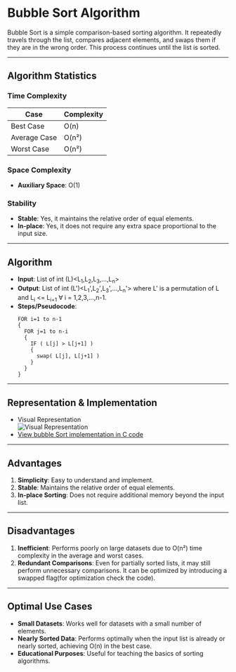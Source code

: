 # Bubble Sort Algorithm

Bubble Sort is a simple comparison-based sorting algorithm. It repeatedly travels through the list, compares adjacent elements, and swaps them if they are in the wrong order. This process continues until the list is sorted.

---

## **Algorithm Statistics**

### **Time Complexity**
| Case          | Complexity |
|---------------|------------|
| Best Case     | O(n)       |
| Average Case  | O(n²)      |
| Worst Case    | O(n²)      |

### **Space Complexity**
- **Auxiliary Space**: O(1)

### **Stability**
- **Stable**: Yes, it maintains the relative order of equal elements.
- **In-place**: Yes, it does not require any extra space proportional to the input size.

---

## **Algorithm**
- **Input**: List of int (L)<L<sub>1</sub>,L<sub>2</sub>,L<sub>3</sub>,...,L<sub>n</sub>>
- **Output**:  List of int (L')<L<sub>1</sub>',L<sub>2</sub>',L<sub>3</sub>',...,L<sub>n</sub>'> where L' is a permutation of L and L<sub>i</sub> <= L<sub>i+1</sub> ∀ i = 1,2,3,...,n-1.
- **Steps/Pseudocode**:
  ```text
  FOR i=1 to n-1
  {
    FOR j=1 to n-i
    {
      IF ( L[j] > L[j+1] )
      {
        swap( L[j], L[j+1] )
      }
    }
  }
  ```
---

## **Representation & Implementation**
  - Visual Representation<br />![Visual Representation](https://i.pinimg.com/originals/92/b0/34/92b034385c440e08bc8551c97df0a2e3.gif)<br />
  - [View bubble Sort implementation in C code](./BubbleSort.c)

---

## **Advantages**
1. **Simplicity**: Easy to understand and implement.
2. **Stable**: Maintains the relative order of equal elements.
3. **In-place Sorting**: Does not require additional memory beyond the input list.

---

## **Disadvantages**
1. **Inefficient**: Performs poorly on large datasets due to O(n²) time complexity in the average and worst cases.
2. **Redundant Comparisons**: Even for partially sorted lists, it may still perform unnecessary comparisons. It can be optimized by introducing a swapped flag(for optimization check the code).

---

## **Optimal Use Cases**
- **Small Datasets**: Works well for datasets with a small number of elements.
- **Nearly Sorted Data**: Performs optimally when the input list is already or nearly sorted, achieving O(n) in the best case.
- **Educational Purposes**: Useful for teaching the basics of sorting algorithms.
